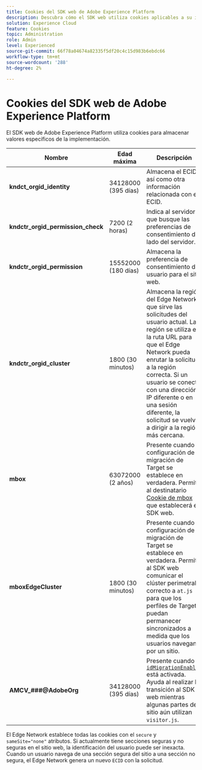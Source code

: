 ```yaml
---
title: Cookies del SDK web de Adobe Experience Platform
description: Descubra cómo el SDK web utiliza cookies aplicables a su implementación.
solution: Experience Cloud
feature: Cookies
topic: Administration
role: Admin
level: Experienced
source-git-commit: 66f78a04674a82335f5df20c4c15d983b6ebdc66
workflow-type: tm+mt
source-wordcount: '288'
ht-degree: 2%

---
```


# Cookies del SDK web de Adobe Experience Platform

El SDK web de Adobe Experience Platform utiliza cookies para almacenar valores específicos de la implementación.

| Nombre | Edad máxima | Descripción |
|---|---|---|
| **kndct_orgid_identity** | 34128000 (395 días) | Almacena el ECID, así como otra información relacionada con el ECID. |
| **kndctr_orgid_permission_check** | 7200 (2 horas) | Indica al servidor que busque las preferencias de consentimiento del lado del servidor. |
| **kndctr_orgid_permission** | 15552000 (180 días) | Almacena la preferencia de consentimiento del usuario para el sitio web. |
| **kndctr_orgid_cluster** | 1800 (30 minutos) | Almacena la región del Edge Network que sirve las solicitudes del usuario actual. La región se utiliza en la ruta URL para que el Edge Network pueda enrutar la solicitud a la región correcta. Si un usuario se conecta con una dirección IP diferente o en una sesión diferente, la solicitud se vuelve a dirigir a la región más cercana. |
| **mbox** | 63072000 (2 años) | Presente cuando la configuración de migración de Target se establece en verdadera. Permite al destinatario [Cookie de mbox](https://developer.adobe.com/target/implement/client-side/atjs/atjs-cookies/) que establecerá el SDK web. |
| **mboxEdgeCluster** | 1800 (30 minutos) | Presente cuando la configuración de migración de Target se establece en verdadera. Permite al SDK web comunicar el clúster perimetral correcto a `at.js` para que los perfiles de Target puedan permanecer sincronizados a medida que los usuarios navegan por un sitio. |
| **AMCV_###@AdobeOrg** | 34128000 (395 días) | Presente cuando [`idMigrationEnabled`](https://experienceleague.adobe.com/en/docs/experience-platform/web-sdk/commands/configure/idmigrationenabled) está activada. Ayuda al realizar la transición al SDK web mientras algunas partes del sitio aún utilizan `visitor.js`. |

El Edge Network establece todas las cookies con el `secure` y `sameSite="none"` atributos. Si actualmente tiene secciones seguras y no seguras en el sitio web, la identificación del usuario puede ser inexacta. Cuando un usuario navega de una sección segura del sitio a una sección no segura, el Edge Network genera un nuevo `ECID` con la solicitud.
